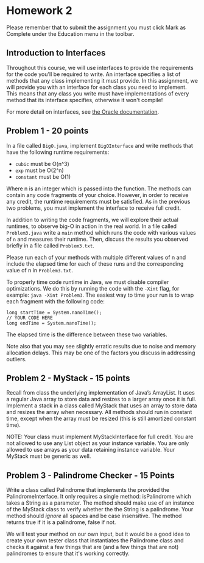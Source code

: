 # Homework 2

Please remember that to submit the assignment you must click Mark as Complete under the Education menu in the toolbar.

## Introduction to Interfaces

Throughout this course, we will use interfaces to provide the requirements for the code you'll be required to write. An interface specifies a list of methods that any class implementing it must provide. In this assignment, we will provide you with an interface for each class you need to implement. This means that any class you write must have implementations of every method that its interface specifies, otherwise it won't compile!

For more detail on interfaces, see [the Oracle documentation](https://docs.oracle.com/javase/tutorial/java/concepts/interface.html).

## Problem 1 - 20 points

In a file called `BigO.java`, implement `BigOInterface` and write methods that have the following runtime requirements:

- `cubic` must be O(n^3)
- `exp` must be O(2^n)
- `constant` must be O(1)

Where n is an integer which is passed into the function. The methods can contain any code fragments of your choice. However, in order to receive any credit, the runtime requirements must be satisfied. As in the previous two problems, you must implement the interface to receive full credit.

In addition to writing the code fragments, we will explore their actual runtimes, to observe big-O in action in the real world. In a file called `Problem3.java` write a `main` method which runs the code with various values of `n` and measures their runtime. Then, discuss the results you observed briefly in a file called `Problem3.txt`.

Please run each of your methods with multiple different values of n and include the elapsed time for each of these runs and the corresponding value of n in `Problem3.txt`. 

To properly time code runtime in Java, we must disable compiler optimizations. We do this by running the code with the `-Xint` flag, for example: `java -Xint Problem3`. The easiest way to time your run is to wrap each fragment with the following code:

```
long startTime = System.nanoTime();
// YOUR CODE HERE
long endTime = System.nanoTime();
```

The elapsed time is the difference between these two variables.

Note also that you may see slightly erratic results due to noise and memory allocation delays. This may be one of the factors you discuss in addressing outliers.


## Problem 2 - MyStack - 15 points

Recall from class the underlying implementation of Java’s ArrayList. It uses a regular Java array to store data and resizes to a larger array once it is full. Implement a stack in a class called MyStack that uses an array to store data and resizes the array when necessary. All methods should run in constant time, except when the array must be resized (this is still amortized constant time).

NOTE: Your class must implement MyStackInterface for full credit. You are not allowed to use any List object as your instance variable. You are only allowed to use arrays as your data retaining instance variable. Your MyStack must be generic as well.

## Problem 3 - Palindrome Checker - 15 Points

Write a class called Palindrome that implements the provided the PalindromeInterface.  It only requires a single method: isPalindrome which takes a String as a parameter. The method should make use of an instance of the MyStack class to verify whether the the String is a palindrome.  Your method should *ignore* all spaces and be case insensitive. The method returns true if it is a palindrome, false if not.

We will test your method on our own input, but it would be a good idea to create your own tester class that instantiates the Palindrome class and checks it against a few things that are (and a few things that are not) palindromes to ensure that it's working correctly.